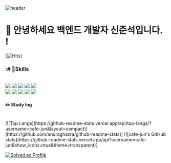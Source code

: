 
<div> 

![header](https://capsule-render.vercel.app/api?type=cylinder&color=000000&height=150&section=header&text=cafe-jun&fontColor=ffffff&fontSize=70&animation=fadeIn&fontAlignY=55&desc=%20&descAlignY=62&descAlign=62)

#  :wave: 안녕하세요 백엔드 개발자 신준석입니다. !

[![Hits](https://hits.seeyoufarm.com/api/count/incr/badge.svg?url=https%3A%2F%2Fgithub.com%2Fcafe-jun&count_bg=%2322A4D3&title_bg=%23555555&icon=&icon_color=%23E7E7E7&title=hits&edge_flat=false)]
###  :# 💪Skills
<br/>  
<img src="https://img.shields.io/badge/JAVA-007396?style=for-the-badge&logo=Java&logoColor=white">
<img src="https://img.shields.io/badge/JavaScript-F7DF1E?style=for-the-badge&logo=JavaScript&logoColor=white">
<img src="https://img.shields.io/badge/Spring-6DB33F?style=for-the-badge&logo=Spring&logoColor=white">
<img src="https://img.shields.io/badge/HTML5-E34F26?style=for-the-badge&logo=HTML5&logoColor=white">
<img src="https://img.shields.io/badge/CSS3-1572B6?style=for-the-badge&logo=CSS3&logoColor=white"> <br>
<img src="https://img.shields.io/badge/MySQL-4479A1?style=for-the-badge&logo=MySQL&logoColor=white">
<img src="https://img.shields.io/badge/Oracle-F80000?style=for-the-badge&logo=Oracle&logoColor=white"> 
<img src="https://img.shields.io/badge/aws-232F3E?style=for-the-badge&logo=Amazon aws&logoColor=white">
<img src="https://img.shields.io/badge/github-181717?style=for-the-badge&logo=github&logoColor=white">
<img src="https://img.shields.io/badge/VSCode-007ACC?style=for-the-badge&logo=VisualStudioCode&logoColor=white">
 
<br/>
 
#### :pencil2: Study log
  <br/>
[![Top Langs](https://github-readme-stats.vercel.app/api/top-langs/?username=cafe-jun&layout=compact)](https://github.com/anuraghazra/github-readme-stats)]
[![cafe-jun's GitHub stats](https://github-readme-stats.vercel.app/api?username=cafe-jun&show_icons=true&theme=transparent)]
<!--  
[![Velog's GitHub stats](https://velog-readme-stats.vercel.app/api?name=somm&color=dark)](https://velog.io/@somm)
-->

[![Solved.ac Profile](http://mazassumnida.wtf/api/v2/generate_badge?boj=jsshin)](https://solved.ac/jsshin/)
</div>

<!--
**cafe-jun/cafe-jun** is a ✨ _special_ ✨ repository because its `README.md` (this file) appears on your GitHub profile.

Here are some ideas to get you started:

- 🔭 I’m currently working on ...
- 🌱 I’m currently learning ...
- 👯 I’m looking to collaborate on ...
- 🤔 I’m looking for help with ...
- 💬 Ask me about ...
- 📫 How to reach me: ...
- 😄 Pronouns: ...
- ⚡ Fun fact: ...
-->
